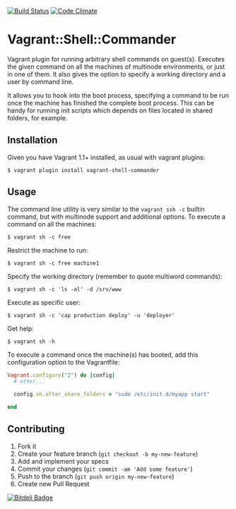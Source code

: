 [![Build Status](https://travis-ci.org/fgimenez/vagrant-shell-commander.png)](https://travis-ci.org/fgimenez/vagrant-shell-commander)
[![Code Climate](https://codeclimate.com/github/fgimenez/vagrant-shell-commander.png)](https://codeclimate.com/github/fgimenez/vagrant-shell-commander)

# Vagrant::Shell::Commander

Vagrant plugin for running arbitrary shell commands on guest(s). Executes the given command on all the machines of multinode environments, or just in one of them. It also gives the option to specify a working directory and a user by command line.

It allows you to hook into the boot process, specifying a command to be run once the machine has finished the complete boot process. This can be handy for running init scripts which depends on files located in shared folders, for example.


## Installation

Given you have Vagrant 1.1+ installed, as usual with vagrant plugins:

    $ vagrant plugin install vagrant-shell-commander
    

## Usage

The command line utility is very similar to the ```vagrant ssh -c``` builtin command, but with multinode support and additional options. To execute a command on all the machines:

    $ vagrant sh -c free

Restrict the machine to run:

    $ vagrant sh -c free machine1

Specify the working directory (remember to quote multiword commands):

    $ vagrant sh -c 'ls -al' -d /srv/www

Execute as specific user:

    $ vagrant sh -c 'cap production deploy' -u 'deployer'

Get help:

    $ vagrant sh -h

To execute a command once the machine(s) has booted, add this configuration option to the Vagrantfile:

```ruby
Vagrant.configure("2") do |config|
  # other...

  config.sh.after_share_folders = "sudo /etc/init.d/myapp start"

end
```

## Contributing

1. Fork it
2. Create your feature branch (`git checkout -b my-new-feature`)
3. Add and implement your specs
4. Commit your changes (`git commit -am 'Add some feature'`)
5. Push to the branch (`git push origin my-new-feature`)
6. Create new Pull Request


[![Bitdeli Badge](https://d2weczhvl823v0.cloudfront.net/fgimenez/vagrant-shell-commander/trend.png)](https://bitdeli.com/free "Bitdeli Badge")

